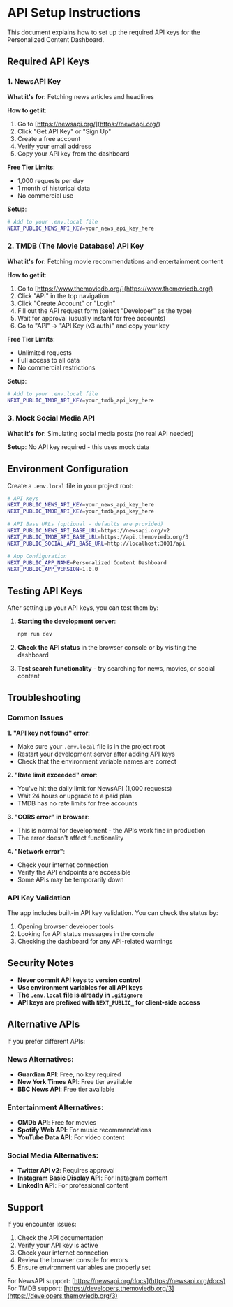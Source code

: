 # API Setup Instructions

This document explains how to set up the required API keys for the Personalized Content Dashboard.

## Required API Keys

### 1. NewsAPI Key

**What it's for**: Fetching news articles and headlines

**How to get it**:
1. Go to [https://newsapi.org/](https://newsapi.org/)
2. Click "Get API Key" or "Sign Up"
3. Create a free account
4. Verify your email address
5. Copy your API key from the dashboard

**Free Tier Limits**:
- 1,000 requests per day
- 1 month of historical data
- No commercial use

**Setup**:
```bash
# Add to your .env.local file
NEXT_PUBLIC_NEWS_API_KEY=your_news_api_key_here
```

### 2. TMDB (The Movie Database) API Key

**What it's for**: Fetching movie recommendations and entertainment content

**How to get it**:
1. Go to [https://www.themoviedb.org/](https://www.themoviedb.org/)
2. Click "API" in the top navigation
3. Click "Create Account" or "Login"
4. Fill out the API request form (select "Developer" as the type)
5. Wait for approval (usually instant for free accounts)
6. Go to "API" → "API Key (v3 auth)" and copy your key

**Free Tier Limits**:
- Unlimited requests
- Full access to all data
- No commercial restrictions

**Setup**:
```bash
# Add to your .env.local file
NEXT_PUBLIC_TMDB_API_KEY=your_tmdb_api_key_here
```

### 3. Mock Social Media API

**What it's for**: Simulating social media posts (no real API needed)

**Setup**: No API key required - this uses mock data

## Environment Configuration

Create a `.env.local` file in your project root:

```bash
# API Keys
NEXT_PUBLIC_NEWS_API_KEY=your_news_api_key_here
NEXT_PUBLIC_TMDB_API_KEY=your_tmdb_api_key_here

# API Base URLs (optional - defaults are provided)
NEXT_PUBLIC_NEWS_API_BASE_URL=https://newsapi.org/v2
NEXT_PUBLIC_TMDB_API_BASE_URL=https://api.themoviedb.org/3
NEXT_PUBLIC_SOCIAL_API_BASE_URL=http://localhost:3001/api

# App Configuration
NEXT_PUBLIC_APP_NAME=Personalized Content Dashboard
NEXT_PUBLIC_APP_VERSION=1.0.0
```

## Testing API Keys

After setting up your API keys, you can test them by:

1. **Starting the development server**:
   ```bash
   npm run dev
   ```

2. **Check the API status** in the browser console or by visiting the dashboard

3. **Test search functionality** - try searching for news, movies, or social content

## Troubleshooting

### Common Issues

**1. "API key not found" error**:
- Make sure your `.env.local` file is in the project root
- Restart your development server after adding API keys
- Check that the environment variable names are correct

**2. "Rate limit exceeded" error**:
- You've hit the daily limit for NewsAPI (1,000 requests)
- Wait 24 hours or upgrade to a paid plan
- TMDB has no rate limits for free accounts

**3. "CORS error" in browser**:
- This is normal for development - the APIs work fine in production
- The error doesn't affect functionality

**4. "Network error"**:
- Check your internet connection
- Verify the API endpoints are accessible
- Some APIs may be temporarily down

### API Key Validation

The app includes built-in API key validation. You can check the status by:

1. Opening browser developer tools
2. Looking for API status messages in the console
3. Checking the dashboard for any API-related warnings

## Security Notes

- **Never commit API keys to version control**
- **Use environment variables for all API keys**
- **The `.env.local` file is already in `.gitignore`**
- **API keys are prefixed with `NEXT_PUBLIC_` for client-side access**

## Alternative APIs

If you prefer different APIs:

### News Alternatives:
- **Guardian API**: Free, no key required
- **New York Times API**: Free tier available
- **BBC News API**: Free tier available

### Entertainment Alternatives:
- **OMDb API**: Free for movies
- **Spotify Web API**: For music recommendations
- **YouTube Data API**: For video content

### Social Media Alternatives:
- **Twitter API v2**: Requires approval
- **Instagram Basic Display API**: For Instagram content
- **LinkedIn API**: For professional content

## Support

If you encounter issues:

1. Check the API documentation
2. Verify your API key is active
3. Check your internet connection
4. Review the browser console for errors
5. Ensure environment variables are properly set

For NewsAPI support: [https://newsapi.org/docs](https://newsapi.org/docs)
For TMDB support: [https://developers.themoviedb.org/3](https://developers.themoviedb.org/3)

